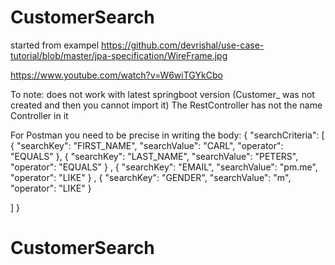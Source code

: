 
# CustomerSearch

started from exampel
https://github.com/devrishal/use-case-tutorial/blob/master/jpa-specification/WireFrame.jpg


https://www.youtube.com/watch?v=W6wiTGYkCbo

To note: does not work with latest springboot version
(Customer_ was not created and then you cannot import it)
The RestController has not the name Controller in it

For Postman you need to be precise in writing the body:
{
"searchCriteria": [
{
"searchKey": "FIRST_NAME",
"searchValue": "CARL",
"operator": "EQUALS"
},
{
"searchKey": "LAST_NAME",
"searchValue": "PETERS",
"operator": "EQUALS"
}
,
{
"searchKey": "EMAIL",
"searchValue": "pm.me",
"operator": "LIKE"
}
,
{
"searchKey": "GENDER",
"searchValue": "m",
"operator": "LIKE"
}

]
}

# CustomerSearch
